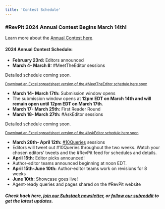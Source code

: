 ```yaml
---
title: 'Contest Schedule'
---
```


### \#RevPit 2024 Annual Contest Begins March 14th! 

Learn more about the [Annual Contest here](http://reviseresub.com/annual-contest).

#### 2024 Annual Contest Schedule: 

 * **February 23rd:** Editors announced
 * **March 4- March 8:** \#MeetTheEditor sessions
 
Detailed schedule coming soon.
 
<small>[Download an Excel spreadsheet version of the #MeetTheEditor schedule here soon](RevPitMeetTheEditorSessions2023.xlsx)</small>

 * **March 14- March 17th:** Submission window opens
  * The submission window opens at **12pm EDT on March 14th and will remain open until 12pm EDT on March 17th**.
 * **March 17- March 25th:** First Reader Round
 * **March 18- March 27th:** \#AskEditor sessions

Detailed schedule coming soon.
 
<small>[Download an Excel spreadsheet version of the #AskEditor schedule here soon](RevPitAskEditorSessions2023.xlsx)</small>

 * **March 28th- April 12th:** [#10Queries](https://reviseresub.com/mini-events) sessions 
  * Editors will tweet out #10Queries throughout the two weeks. Watch your chosen editors’ tweets and the #RevPit feed for schedules and details.
 * **April 15th:** Editor picks announced! 
  * Author-editor teams announced beginning at noon EDT. 
 * **April 15th-June 10th:** Author-editor teams work on revisions for 8 weeks
 * **June 10th:** Showcase goes live! 
  * Agent-ready queries and pages shared on the #RevPit website

##### Check back here, [join our Substack newsletter](https://reviseresub.substack.com?target=_blank), or [follow our subreddit](https://www.reddit.com/r/RevPit?target=_blank) to get the latest updates.

